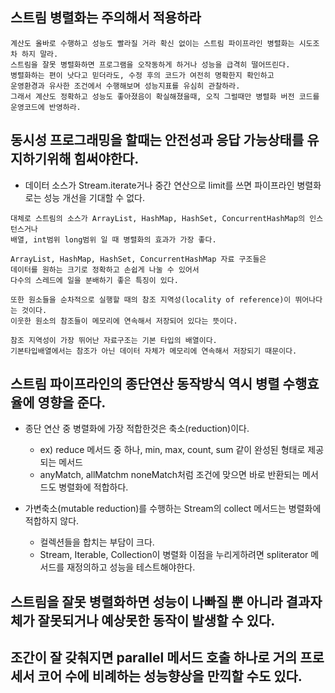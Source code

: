 ## 스트림 병렬화는 주의해서 적용하라
  ```
  계산도 올바로 수행하고 성능도 빨라질 거라 확신 없이는 스트림 파이프라인 병렬화는 시도조차 하지 말라.
  스트림을 잘못 병렬화하면 프로그램을 오작동하게 하거나 성능을 급격히 떨어뜨린다.
  병렬화하는 편이 낫다고 믿더라도, 수정 후의 코드가 여전히 명확한지 확인하고
  운영환경과 유사한 조건에서 수행해보며 성능지표를 유심히 관찰하라.
  그래서 계산도 정확하고 성능도 좋아졌음이 확실해졌을때, 오직 그럴때만 병렬화 버전 코드를 운영코드에 반영하라.
  ```
  
## 동시성 프로그래밍을 할때는 안전성과 응답 가능상태를 유지하기위해 힘써야한다.
  - 데이터 소스가 Stream.iterate거나 중간 연산으로 limit를 쓰면 파이프라인 병렬화로는 성능 개선을 기대할 수 없다.
  ```
  대체로 스트림의 소스가 ArrayList, HashMap, HashSet, ConcurrentHashMap의 인스턴스거나
  배열, int범위 long범위 일 때 병렬화의 효과가 가장 좋다.
  ```
  ```
  ArrayList, HashMap, HashSet, ConcurrentHashMap 자료 구조들은
  데이터를 원하는 크기로 정확하고 손쉽게 나눌 수 있어서
  다수의 스레드에 일을 분배하기 좋은 특징이 있다.
  
  또한 원소들을 순차적으로 실행할 때의 참조 지역성(locality of reference)이 뛰어나다는 것이다.
  이웃한 원소의 참조들이 메모리에 연속해서 저장되어 있다는 뜻이다.
  ```
  
  ```
  참조 지역성이 가장 뛰어난 자료구조는 기본 타입의 배열이다.
  기본타입배열에서는 참조가 아닌 데이터 자체가 메모리에 연속해서 저장되기 때문이다.
  ```
  
## 스트림 파이프라인의 종단연산 동작방식 역시 병렬 수행효율에 영향을 준다.
  - 종단 연산 중 병렬화에 가장 적합한것은 축소(reduction)이다.
    - ex) reduce 메서드 중 하나, min, max, count, sum 같이 완성된 형태로 제공되는 메서드
    - anyMatch, allMatchm noneMatch처럼 조건에 맞으면 바로 반환되는 메서드도 병렬화에 적합하다.
    
  - 가변축소(mutable reduction)를 수행하는 Stream의 collect 메서드는 병렬화에 적합하지 않다.
    - 컬렉션들을 합치는 부담이 크다.
    - Stream, Iterable, Collection이 병렬화 이점을 누리게하려면 spliterator 메서드를 재정의하고 성능을 테스트해야한다.
   
## 스트림을 잘못 병렬화하면 성능이 나빠질 뿐 아니라 결과자체가 잘못되거나 예상못한 동작이 발생할 수 있다.


## 조간이 잘 갖춰지면 parallel 메서드 호출 하나로 거의 프로세서 코어 수에 비례하는 성능향상을 만끽할 수도 있다.

